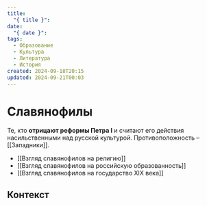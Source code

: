 ```yaml
---
title:
  "{ title }": 
date:
  "{ date }": 
tags:
  - Образование
  - Культура
  - Литература
  - История
created: 2024-09-18T20:15
updated: 2024-09-21T00:03
---
```

# Славянофилы

 Те, кто **отрицают реформы Петра I** и считают его действия насильственными над русской культурой. Противоположность – [[Западники]].

- [[Взгляд славянофилов на религию]]
- [[Взгляд славянофилов на российскую образованность]]
- [[Взгляд славянофилов на государство XIX века]]
## Контекст

